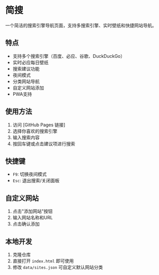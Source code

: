 # 简搜

一个简洁的搜索引擎导航页面，支持多搜索引擎、实时壁纸和快捷网站导航。

## 特点

- 支持多个搜索引擎（百度、必应、谷歌、DuckDuckGo）
- 实时必应每日壁纸
- 搜索建议功能
- 夜间模式
- 分类网站导航
- 自定义网站添加
- PWA支持

## 使用方法

1. 访问 [GitHub Pages 链接]
2. 选择你喜欢的搜索引擎
3. 输入搜索内容
4. 按回车键或点击建议项进行搜索

## 快捷键

- `F9`: 切换夜间模式
- `Esc`: 退出搜索/关闭面板

## 自定义网站

1. 点击"添加网站"按钮
2. 输入网站名称和URL
3. 点击确认添加

## 本地开发

1. 克隆仓库
2. 直接打开 `index.html` 即可使用
3. 修改 `data/sites.json` 可自定义默认网站分类
